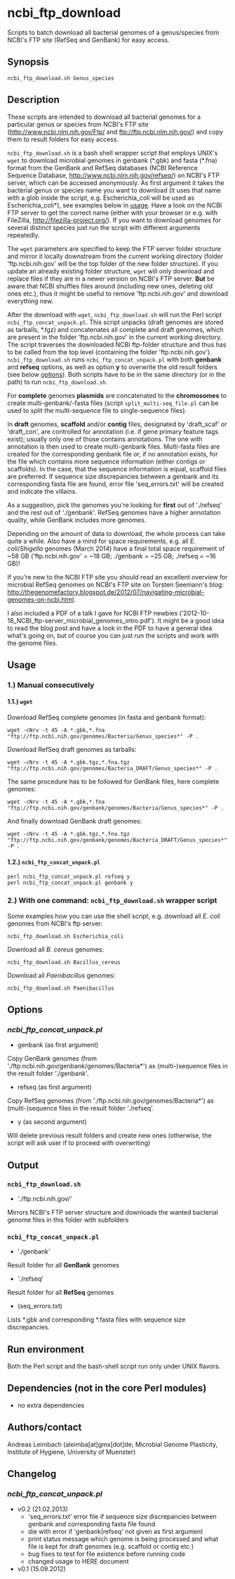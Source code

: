 ncbi_ftp_download
=================

Scripts to batch download all bacterial genomes of a genus/species from NCBI's FTP site (RefSeq and GenBank) for easy access.

## Synopsis

    ncbi_ftp_download.sh Genus_species

## Description

These scripts are intended to download all bacterial genomes for a particular genus or species from NCBI's FTP site (http://www.ncbi.nlm.nih.gov/Ftp/ and ftp://ftp.ncbi.nlm.nih.gov/) and copy them to result folders for easy access.

`ncbi_ftp_download.sh` is a bash shell wrapper script that employs UNIX's `wget` to download microbial genomes in genbank (\*.gbk) and fasta (\*.fna) format from the GenBank and RefSeq databases (NCBI Reference Sequence Database, http://www.ncbi.nlm.nih.gov/refseq/) on NCBI's FTP server, which can be accessed anonymously. As first argument it takes the bacterial genus or species name you want to download (it uses that name with a glob inside the script, e.g. Escherichia_coli will be used as Escherichia_coli\*), see examples below in [usage](#usage). Have a look on the NCBI FTP server to get the correct name (either with your browser or e.g. with FileZilla, http://filezilla-project.org/). If you want to download genomes for several distinct species just run the script with different arguments repeatedly.

The `wget` parameters are specified to keep the FTP server folder structure and mirror it locally downstream from the current working directory (folder 'ftp.ncbi.nih.gov' will be the top folder of the new folder structure). If you update an already existing folder structure, `wget` will only download and replace files if they are in a newer version on NCBI's FTP server. **But** be aware that NCBI shuffles files around (including new ones, deleting old ones etc.), thus it might be useful to remove 'ftp.ncbi.nih.gov' and download everything new.

After the download with `wget`, `ncbi_ftp_download.sh` will run the Perl script `ncbi_ftp_concat_unpack.pl`. This script unpacks (draft genomes are stored as tarballs, \*.tgz) and concatenates all complete and draft genomes, which are present in the folder 'ftp.ncbi.nih.gov' in the current working directory. The script traverses the downloaded NCBI ftp-folder structure and thus has to be called from the top level (containing the folder 'ftp.ncbi.nih.gov'). `ncbi_ftp_download.sh` runs `ncbi_ftp_concat_unpack.pl` with both **genbank** and **refseq** options, as well as option **y** to overwrite the old result folders (see below [options](#options)). Both scripts have to be in the same directory (or in the path) to run `ncbi_ftp_download.sh`.

For **complete** genomes **plasmids** are concatenated to the **chromosomes** to create multi-genbank/-fasta files (script `split_multi-seq_file.pl` can be used to split the multi-sequence file to single-sequence files).

In **draft** genomes, **scaffold** and/or **contig** files, designated by 'draft_scaf' or 'draft_con', are controlled for annotation (i.e. if gene primary feature tags exist); usually only one of those contains annotations. The one with annotation is then used to create multi-genbank files. Multi-fasta files are created for the corresponding genbank file or, if no annotation exists, for the file which contains more sequence information (either contigs or scaffolds). In the case, that the sequence information is equal, scaffold files are preferred. If sequence size discrepancies between a genbank and its corresponding fasta file are found, error file 'seq_errors.txt' will be created and indicate the villains.

As a suggestion, pick the genomes you're looking for **first** out of './refseq' and the rest out of './genbank'. RefSeq genomes have a higher annotation quality, while GenBank includes more genomes.

Depending on the amount of data to download, the whole process can take quite a while. Also have a mind for space requirements, e.g. all *E. coli*/*Shigella* genomes (March 2014) have a final total space requirement of ~58 GB ('ftp.ncbi.nih.gov' = ~18 GB; ./genbank = ~25 GB; ./refseq = ~16 GB)!

If you're new to the NCBI FTP site you should read an excellent overview for microbial RefSeq genomes on NCBI's FTP site on Torsten Seemann's blog: http://thegenomefactory.blogspot.de/2012/07/navigating-microbial-genomes-on-ncbi.html.

I also included a PDF of a talk I gave for NCBI FTP newbies ('2012-10-18_NCBI_ftp-server_microbial_genomes_intro.pdf'). It might be a good idea to read the blog post and have a look in the PDF to have a general idea what's going on, but of course you can just run the scripts and work with the genome files.

## Usage

### 1.) Manual consecutively

#### 1.1.) `wget`

Download RefSeq complete genomes (in fasta and genbank format):

    wget -cNrv -t 45 -A *.gbk,*.fna "ftp://ftp.ncbi.nih.gov/genomes/Bacteria/Genus_species*" -P .

Download RefSeq draft genomes as tarballs:

    wget -cNrv -t 45 -A *.gbk.tgz,*.fna.tgz "ftp://ftp.ncbi.nih.gov/genomes/Bacteria_DRAFT/Genus_species*" -P .

The same procedure has to be followed for GenBank files, here complete genomes:

    wget -cNrv -t 45 -A *.gbk,*.fna "ftp://ftp.ncbi.nih.gov/genbank/genomes/Bacteria/Genus_species*" -P .

And finally download GenBank draft genomes:

    wget -cNrv -t 45 -A *.gbk.tgz,*.fna.tgz "ftp://ftp.ncbi.nih.gov/genbank/genomes/Bacteria_DRAFT/Genus_species*" -P .

#### 1.2.) `ncbi_ftp_concat_unpack.pl`

    perl ncbi_ftp_concat_unpack.pl refseq y
    perl ncbi_ftp_concat_unpack.pl genbank y

### 2.) With one command: `ncbi_ftp_download.sh` wrapper script

Some examples how you can use the shell script, e.g. download all *E. coli* genomes from NCBI's ftp server:

    ncbi_ftp_download.sh Escherichia_coli

Download all *B. cereus* genomes:

    ncbi_ftp_download.sh Bacillus_cereus

Download all *Paenibacillus* genomes:

    ncbi_ftp_download.sh Paenibacillus

## Options

### *ncbi_ftp_concat_unpack.pl*

* genbank (as first argument)

Copy GenBank genomes (from './ftp.ncbi.nih.gov/genbank/genomes/Bacteria\*') as (multi-)sequence files in the result folder './genbank'.

* refseq (as first argument)

Copy RefSeq genomes (from './ftp.ncbi.nih.gov/genomes/Bacteria\*') as (multi-)sequence files in the result folder './refseq'.

* y (as second argument)

Will delete previous result folders and create new ones (otherwise, the script will ask user if to proceed with overwriting)

## Output

### `ncbi_ftp_download.sh`

* './ftp.ncbi.nih.gov/'

Mirrors NCBI's FTP server structure and downloads the wanted bacterial genome files in this folder with subfolders

### `ncbi_ftp_concat_unpack.pl`

* './genbank'

Result folder for all **GenBank** genomes

* './refseq'

Result folder for all **RefSeq** genomes

* (seq_errors.txt)

Lists \*.gbk and corresponding \*.fasta files with sequence size discrepancies.

## Run environment

Both the Perl script and the bash-shell script run only under UNIX flavors.

## Dependencies (not in the core Perl modules)

* no extra dependencies

## Authors/contact

Andreas Leimbach (aleimba[at]gmx[dot]de; Microbial Genome Plasticity, Institute of Hygiene, University of Muenster)

## Changelog

### *ncbi_ftp_concat_unpack.pl*

* v0.2 (21.02.2013)
    - 'seq_errors.txt' error file if sequence size discrepancies between genbank and corresponding fasta file found
    - die with error if 'genbank|refseq' not given as first argument
    - print status message which genome is being processed and what file is kept for draft genomes (e.g. scaffold or contig etc.)
    - bug fixes to test for file existence before running code
    - changed usage to HERE document
* v0.1 (15.09.2012)
